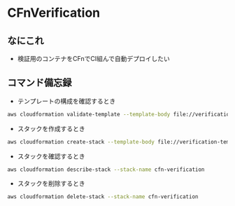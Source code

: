 # CFnVerification
## なにこれ

- 検証用のコンテナをCFnでCI組んで自動デプロイしたい

## コマンド備忘録

- テンプレートの構成を確認するとき

```bash
aws cloudformation validate-template --template-body file://verification-template.yml
```

- スタックを作成するとき

```bash
aws cloudformation create-stack --template-body file://verification-template.yml --stack-name cfn-verification
```

- スタックを確認するとき

```bash
aws cloudformation describe-stack --stack-name cfn-verification
```

- スタックを削除するとき

```bash
aws cloudformation delete-stack --stack-name cfn-verification
```